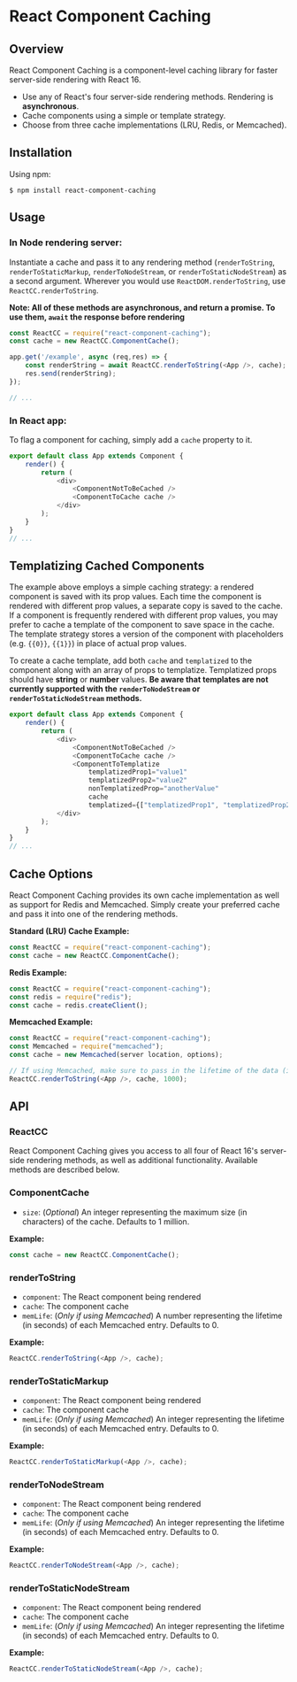 # React Component Caching

## Overview
React Component Caching is a component-level caching library for faster server-side rendering with React 16.  
- Use any of React's four server-side rendering methods. Rendering is **asynchronous**.
- Cache components using a simple or template strategy.
- Choose from three cache implementations (LRU, Redis, or Memcached).

## Installation
Using npm:
```shell
$ npm install react-component-caching
```

## Usage
### In Node rendering server:
Instantiate a cache and pass it to any rendering method (`renderToString`, `renderToStaticMarkup`, `renderToNodeStream`, or `renderToStaticNodeStream`) as a second argument. Wherever you would use `ReactDOM.renderToString`, use `ReactCC.renderToString`.

**Note: All of these methods are asynchronous, and return a promise. To use them, `await` the response before rendering**
```javascript
const ReactCC = require("react-component-caching");
const cache = new ReactCC.ComponentCache();

app.get('/example', async (req,res) => {
    const renderString = await ReactCC.renderToString(<App />, cache);
    res.send(renderString);
});

// ...
```

### In React app:
To flag a component for caching, simply add a `cache` property to it. 

```javascript
export default class App extends Component {
    render() {
        return (
            <div>
                <ComponentNotToBeCached />
                <ComponentToCache cache />
            </div>
        );
    }
}
// ...
```

## Templatizing Cached Components
The example above employs a simple caching strategy: a rendered component is saved with its prop values. Each time the component is rendered with different prop values, a separate copy is saved to the cache. If a component is frequently rendered with different prop values, you may prefer to cache a template of the component to save space in the cache. The template strategy stores a version of the component with placeholders (e.g. `{{0}}`, `{{1}}`) in place of actual prop values. 

To create a cache template, add both `cache` and `templatized` to the component along with an array of props to templatize. Templatized props should have **string** or **number** values. **Be aware that templates are not currently supported with the `renderToNodeStream` or `renderToStaticNodeStream` methods.**

```javascript
export default class App extends Component {
    render() {
        return (
            <div>
                <ComponentNotToBeCached />
                <ComponentToCache cache />
                <ComponentToTemplatize
                    templatizedProp1="value1"
                    templatizedProp2="value2"
                    nonTemplatizedProp="anotherValue"
                    cache
                    templatized={["templatizedProp1", "templatizedProp2"]} />
            </div>
        );
    }
}
// ...
```

## Cache Options
React Component Caching provides its own cache implementation as well as support for Redis and Memcached. Simply create your preferred cache and pass it into one of the rendering methods.

**Standard (LRU) Cache Example:**

```javascript
const ReactCC = require("react-component-caching");
const cache = new ReactCC.ComponentCache();
```

**Redis Example:**

```javascript
const ReactCC = require("react-component-caching");
const redis = require("redis");
const cache = redis.createClient();
```

**Memcached Example:**

```javascript
const ReactCC = require("react-component-caching");
const Memcached = require("memcached");
const cache = new Memcached(server location, options);

// If using Memcached, make sure to pass in the lifetime of the data (in seconds) as a number.
ReactCC.renderToString(<App />, cache, 1000);
```

## API

### ReactCC
React Component Caching gives you access to all four of React 16's server-side rendering methods, as well as additional functionality. Available methods are described below.

### ComponentCache
- `size`: (*Optional*) An integer representing the maximum size (in characters) of the cache. Defaults to 1 million.

**Example:**
```javascript
const cache = new ReactCC.ComponentCache();
```

### renderToString
- `component`: The React component being rendered
- `cache`: The component cache
- `memLife`: (*Only if using Memcached*) A number representing the lifetime (in seconds) of each Memcached entry. Defaults to 0.

**Example:**
```javascript
ReactCC.renderToString(<App />, cache);
```

### renderToStaticMarkup
- `component`: The React component being rendered
- `cache`: The component cache
- `memLife`: (*Only if using Memcached*) An integer representing the lifetime (in seconds) of each Memcached entry. Defaults to 0.

**Example:**
```javascript
ReactCC.renderToStaticMarkup(<App />, cache);
```

### renderToNodeStream
- `component`: The React component being rendered
- `cache`: The component cache
- `memLife`: (*Only if using Memcached*) An integer representing the lifetime (in seconds) of each Memcached entry. Defaults to 0.

**Example:**
```javascript
ReactCC.renderToNodeStream(<App />, cache);
```

### renderToStaticNodeStream
- `component`: The React component being rendered
- `cache`: The component cache
- `memLife`: (*Only if using Memcached*) An integer representing the lifetime (in seconds) of each Memcached entry. Defaults to 0.

**Example:**
```javascript
ReactCC.renderToStaticNodeStream(<App />, cache);
```
